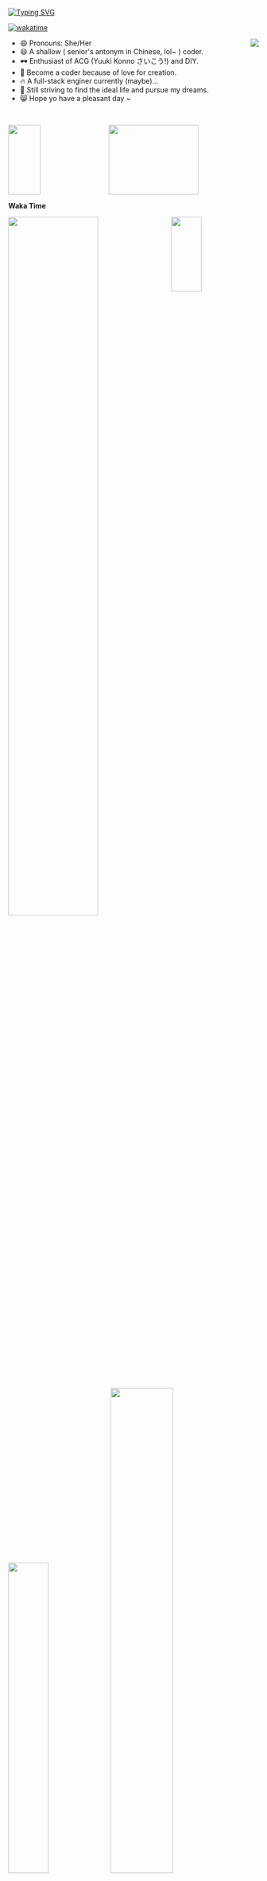 [![Typing SVG](https://readme-typing-svg.demolab.com/?lines=Hi+there+~;My+name+is+Ceil+Chin;You+can+just+call+me+CC)](https://git.io/typing-svg)

[![wakatime](https://wakatime.com/badge/user/ac0cbe44-569d-454f-8e8a-6f104bae9f5b.svg)](https://wakatime.com/@ac0cbe44-569d-454f-8e8a-6f104bae9f5b)

<img align=right src="https://github-readme-stats.vercel.app/api?username=needhourger&show_icons=true&count_private=true&theme=transparent&line_height=28">

- 😄 Pronouns: She/Her
- 😆 A shallow ( senior's antonym in Chinese, lol~ ) coder.
- 🕶️ Enthusiast of ACG (Yuuki Konno さいこう!) and DIY. 
- 💌 Become a coder because of love for creation.
- 🔥 A full-stack enginer currently (maybe)...
- 🏇 Still striving to find the ideal life and pursue my dreams.
- 😸 Hope yo have a pleasant day ~

&nbsp;

<p>
  <img width="36%" height=140 src=https://readme-jokes.vercel.app/api>
  <img width="60%" height=140 align=right src="https://quotes-github-readme.vercel.app/api?type=horizontal&theme=dark">
</p>

**Waka Time**

<p>
  <img width=35% align=right height=150 src="https://gist.githubusercontent.com/brudnak/aba00c9a1c92d226f68e8ad8ba1e0a40/raw/e1e4a92f6072d15014f19aa8903d24a1ac0c41a4/nyan-cat.gif">
  <img width=60% src=https://wakatime.com/share/@needhourger/50a75d6d-a0a0-4d7b-ab60-43dc945b7559.svg>
</p>

<p>
  <img width=40% src="https://github-readme-stats.vercel.app/api/top-langs/?username=needhourger&theme=transparent&layout=donut&langs_count=10&custom_title=Github+Reporsitory+Lang+Count">
  <img width=50% src="https://github-readme-stats.vercel.app/api/wakatime?username=needhourger&layout=compact&langs_count=20&theme=transparent&custom_title=Wakatime+Lang+count">
</p>

<p align=center>
  <img align=center src=https://profile-counter.glitch.me/needhourger/count.svg>
</p>




<!--
**needhourger/needhourger** is a ✨ _special_ ✨ repository because its `README.md` (this file) appears on your GitHub profile.

Here are some ideas to get you started:

- 🔭 I’m currently working on ...
- 🌱 I’m currently learning ...
- 👯 I’m looking to collaborate on ...
- 🤔 I’m looking for help with ...
- 💬 Ask me about ...
- 📫 How to reach me: ...
- 😄 Pronouns: ...
- ⚡ Fun fact: ...
-->
